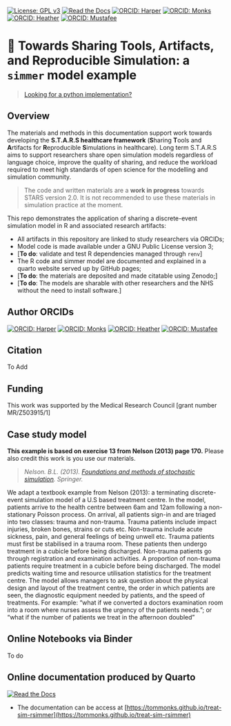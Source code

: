 [![License: GPL v3](https://img.shields.io/badge/License-GPLv3-blue.svg)](https://www.gnu.org/licenses/gpl-3.0)
[![Read the Docs](https://readthedocs.org/projects/pip/badge/?version=latest)](https://tommonks.github.io/treat-sim-rsimmer/)
[![ORCID: Harper](https://img.shields.io/badge/ORCID-0000--0001--5274--5037-brightgreen)](https://orcid.org/0000-0001-5274-5037)
[![ORCID: Monks](https://img.shields.io/badge/ORCID-0000--0003--2631--4481-brightgreen)](https://orcid.org/0000-0003-2631-4481)
[![ORCID: Heather](https://img.shields.io/badge/ORCID-0000--0002--6596--3479-brightgreen)](https://orcid.org/0000-0002-6596-3479)
[![ORCID: Mustafee](https://img.shields.io/badge/ORCID-0000--0002--2204--8924-brightgreen)](https://orcid.org/0000-0002-2204-8924)

# 💫  Towards Sharing Tools, Artifacts, and Reproducible Simulation: a `simmer` model example

> [Looking for a python implementation? ](https://github.com/pythonhealthdatascience/stars-simpy-example-docs)

## Overview

  The materials and methods in this documentation support work towards developing the **S.T.A.R.S healthcare framework** (**S**haring **T**ools and **A**rtifacts for **R**eproducible **S**imulations in healthcare).  Long term S.T.A.R.S aims to support researchers share open simulation models regardless of language choice, improve the quality of sharing, and reduce the workload required to meet high standards of open science for the modelling and simulation community.

> The code and written materials are a **work in progress** towards STARS version 2.0. It is not recommended to use these materials in simulation practice at the moment.
  
This repo demonstrates the application of sharing a discrete-event simulation model in R and associated research artifacts:  
  
  * All artifacts in this repository are linked to study researchers via ORCIDs;
  * Model code is made available under a GNU Public License version 3;
  * [**To do**: validate and test R dependencies managed through `renv`]
  *  The R code and simmer model are documented and explained in a quarto website served up by GitHub pages;
  * [**To do**: the materials are deposited and made citatable using Zenodo;]
  * [**To do**: The models are sharable with other researchers and the NHS without the need to install software.]

## Author ORCIDs

[![ORCID: Harper](https://img.shields.io/badge/ORCID-0000--0001--5274--5037-brightgreen)](https://orcid.org/0000-0001-5274-5037)
[![ORCID: Monks](https://img.shields.io/badge/ORCID-0000--0003--2631--4481-brightgreen)](https://orcid.org/0000-0003-2631-4481)
[![ORCID: Heather](https://img.shields.io/badge/ORCID-0000--0002--6596--3479-brightgreen)](https://orcid.org/0000-0002-6596-3479)
[![ORCID: Mustafee](https://img.shields.io/badge/ORCID-0000--0002--2204--8924-brightgreen)](https://orcid.org/0000-0002-2204-8924)

## Citation

To Add

## Funding

This work was supported by the Medical Research Council [grant number MR/Z503915/1]

## Case study model

**This example is based on exercise 13 from Nelson (2013) page 170.**  Please also credit this work is you use our materials.

> *Nelson. B.L. (2013). [Foundations and methods of stochastic simulation](https://www.amazon.co.uk/Foundations-Methods-Stochastic-Simulation-International/dp/1461461596/ref=sr_1_1?dchild=1&keywords=foundations+and+methods+of+stochastic+simulation&qid=1617050801&sr=8-1). Springer.* 

We adapt a textbook example from Nelson (2013): a terminating discrete-event simulation model of a U.S based treatment centre. In the model, patients arrive to the health centre between 6am and 12am following a non-stationary Poisson process. On arrival, all patients sign-in and are triaged into two classes: trauma and non-trauma. Trauma patients include impact injuries, broken bones, strains or cuts etc. Non-trauma include acute sickness, pain, and general feelings of being unwell etc. Trauma patients must first be stabilised in a trauma room. These patients then undergo treatment in a cubicle before being discharged. Non-trauma patients go through registration and examination activities. A proportion of non-trauma patients require treatment in a cubicle before being discharged. The model predicts waiting time and resource utilisation statistics for the treatment centre. The model allows managers to ask question about the physical design and layout of the treatment centre, the order in which patients are seen, the diagnostic equipment needed by patients, and the speed of treatments. For example: “what if we converted a doctors examination room into a room where nurses assess the urgency of the patients needs.”; or “what if the number of patients we treat in the afternoon doubled” 

## Online Notebooks via Binder

To do

## Online documentation produced by Quarto

[![Read the Docs](https://readthedocs.org/projects/pip/badge/?version=latest)](https://tommonks.github.io/treat-sim-rsimmer)

* The documentation can be access at [https://tommonks.github.io/treat-sim-rsimmer](https://tommonks.github.io/treat-sim-rsimmer)
